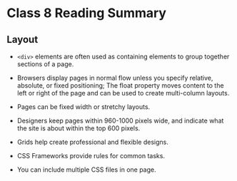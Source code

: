 # Class 8 Reading Summary

## Layout

- ```<div>``` elements are often used as containing elements
to group together sections of a page.

- Browsers display pages in normal flow unless you
specify relative, absolute, or fixed positioning; The float property moves content to the left or right
of the page and can be used to create multi-column layouts. 
- Pages can be fixed width or stretchy layouts.
- Designers keep pages within 960-1000 pixels wide,
and indicate what the site is about within the top 600
pixels.
- Grids help create professional and flexible designs.
- CSS Frameworks provide rules for common tasks.
- You can include multiple CSS files in one page.